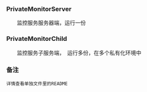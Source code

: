 ### PrivateMonitorServer
　　监控服务服务器端，运行一份

### PrivateMonitorChild
　　监控服务子服务端，　运行多份，在多个私有化环境中

### 备注
	详情查看单独文件里的README